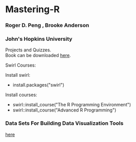 # Mastering-R
### Roger D. Peng , Brooke Anderson 
### John's Hopkins University 

Projects and Quizzes.</br>
Book can be downloaded [here](https://leanpub.com/msdr/).</br>

Swirl Courses: </br>

Install swirl:

* install.packages("swirl")

Install courses:

* swirl::install_course("The R Programming Environment")
* swirl::install_course("Advanced R Programming")


### Data Sets For Building Data Visualization Tools

[here](bit.ly/3NLFfHD)